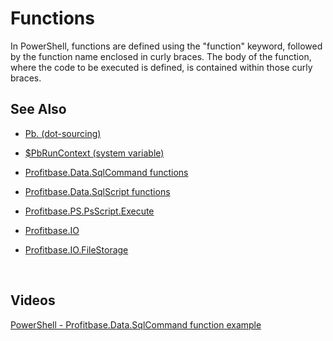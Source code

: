 
# Functions


In PowerShell, functions are defined using the "function" keyword, followed by the function name enclosed in curly braces. The body of the function, where the code to be executed is defined, is contained within those curly braces.

## See Also

* [Pb. (dot-sourcing)](functiondoc/function1.md)

* [$PbRunContext (system variable)](functiondoc/function2.md)

* [Profitbase.Data.SqlCommand functions](functiondoc/function3.md)

* [Profitbase.Data.SqlScript functions](functiondoc/function4.md)

* [Profitbase.PS.PsScript.Execute](functiondoc/function5.md)

* [​Profitbase.IO](functiondoc/function6.md)
  
* [​Profitbase.IO.FileStorage](functiondoc/function7.md)

<br/>

## Videos

[PowerShell - Profitbase.Data.SqlCommand function example](https://profitbasedocs.blob.core.windows.net/videos/powershell%20-%20SQL%20Command.mp4)


<br/>